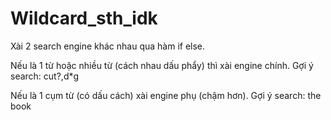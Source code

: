 # Wildcard_sth_idk

Xài 2 search engine khác nhau qua hàm if else.

Nếu là 1 từ hoặc nhiều từ (cách nhau dấu phẩy) thì xài engine chính. Gợi ý search: cut?,d*g

Nếu là 1 cụm từ (có dấu cách) xài engine phụ (chậm hơn). Gợi ý search: the book

